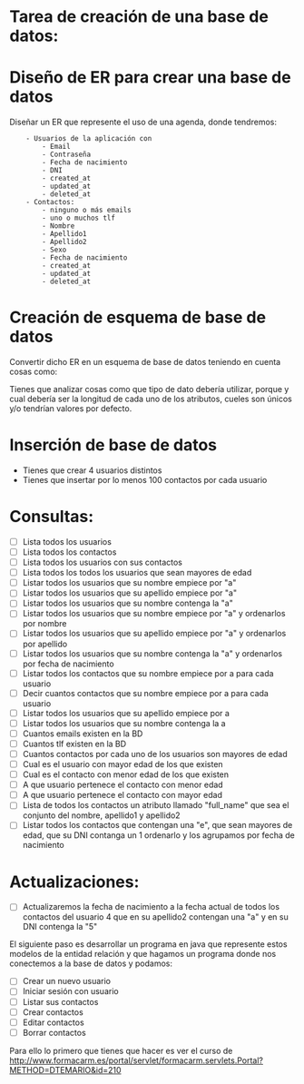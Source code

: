 # Tarea de creación de una base de datos:

# Diseño de ER para crear una base de datos
Diseñar un ER que represente el uso de una agenda, donde tendremos:
```
	- Usuarios de la aplicación con
		- Email
		- Contraseña
		- Fecha de nacimiento
		- DNI
		- created_at
		- updated_at
		- deleted_at
	- Contactos:
		- ninguno o más emails
		- uno o muchos tlf
		- Nombre
		- Apellido1
		- Apellido2
		- Sexo
		- Fecha de nacimiento
        - created_at
		- updated_at
		- deleted_at
```

# Creación de esquema de base de datos
Convertir dicho ER en un esquema de base de datos teniendo en cuenta cosas como:

Tienes que analizar cosas como que tipo de dato debería utilizar, porque y cual debería ser la longitud de cada uno de los atributos, cueles son únicos y/o tendrían valores por defecto.


# Inserción de base de datos
- Tienes que crear 4 usuarios distintos
- Tienes que insertar por lo menos 100 contactos por cada usuario


# Consultas:
- [ ] Lista todos los usuarios
- [ ] Lista todos los contactos
- [ ] Lista todos los usuarios con sus contactos
- [ ] Lista todos los todos los usuarios que sean mayores de edad
- [ ] Listar todos los usuarios que su nombre empiece por "a"
- [ ] Listar todos los usuarios que su apellido empiece por "a"
- [ ] Listar todos los usuarios que su nombre contenga la "a"
- [ ] Listar todos los usuarios que su nombre empiece por "a" y ordenarlos por nombre
- [ ] Listar todos los usuarios que su apellido empiece por "a" y ordenarlos por apellido
- [ ] Listar todos los usuarios que su nombre contenga la "a" y ordenarlos por fecha de nacimiento
- [ ] Listar todos los contactos que su nombre empiece por a para cada usuario
- [ ] Decir cuantos contactos que su nombre empiece por a para cada usuario
- [ ] Listar todos los usuarios que su apellido empiece por a
- [ ] Listar todos los usuarios que su nombre contenga la a
- [ ] Cuantos emails existen en la BD
- [ ] Cuantos tlf existen en la BD
- [ ] Cuantos contactos por cada uno de los usuarios son mayores de edad
- [ ] Cual es el usuario con mayor edad de los que existen
- [ ] Cual es el contacto con menor edad de los que existen
- [ ] A que usuario pertenece el contacto con menor edad
- [ ] A que usuario pertenece el contacto con mayor edad
- [ ] Lista de todos los contactos un atributo llamado "full_name" que sea el conjunto del nombre, apellido1 y apellido2
- [ ] Listar todos los contactos que contengan una "e", que sean mayores de edad, que su DNI contanga un 1 ordenarlo y los agrupamos por fecha de nacimiento

# Actualizaciones:
- [ ] Actualizaremos la fecha de nacimiento a la fecha actual de todos los contactos del usuario 4 que en su apellido2 contengan una "a" y en su DNI contenga la "5" 

El siguiente paso es desarrollar un programa en java que represente estos modelos de la entidad relación y que hagamos un programa donde nos conectemos a la base de datos y podamos:
- [ ] Crear un nuevo usuario
- [ ] Iniciar sesión con usuario
- [ ] Listar sus contactos
- [ ] Crear contactos
- [ ] Editar contactos
- [ ] Borrar contactos

Para ello lo primero que tienes que hacer es ver el curso de http://www.formacarm.es/portal/servlet/formacarm.servlets.Portal?METHOD=DTEMARIO&id=210